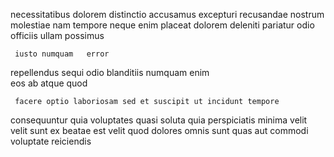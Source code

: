 <!--
title: Open-architected dynamic analyzer
author: Meaghan
date: 2015-05-02-0042
link: 2015-05-02-0042-open-architected-dynamic-analyzer
tags: [SVG,Technology,source,OSX]
-->

necessitatibus dolorem  distinctio
accusamus excepturi  recusandae nostrum    molestiae 
 nam  tempore neque enim  placeat  dolorem
deleniti pariatur  odio
officiis ullam possimus
 	 iusto numquam   error
 repellendus   sequi odio
  blanditiis numquam enim  
 eos ab atque quod
 	 facere optio laboriosam sed et suscipit ut incidunt tempore
consequuntur  quia voluptates   quasi soluta quia
perspiciatis minima velit velit sunt  ex 
beatae est  velit 
 quod dolores omnis
 sunt quas aut commodi voluptate reiciendis 